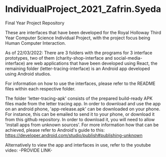 # IndividualProject_2021_Zafrin.Syeda
Final Year Project Repository

These are interfaces that have been developed for the Royal Holloway Third Year Computer Science Individual Project, with the project focus being Human Computer Interaction. 

As of 22/03/2022: 
There are 3 folders with the programs for 3 interface prototypes, two of them (charity-shop-interface and social-media-interface) are web applications that have been developed using React, the remaining folder (letter-tracing-interface) is an Android app developed using Android studios. 

For information on how to use the interfaces, please refer to the README files within each respective folder. 

The folder 'letter-tracing-apk' consists of the prepared build-ready APK files made from the letter tracing app. In order to download and use the app on an android phone, 'app-release.apk' can be downloaded on your phone. For instance, this can be emailed to send it to your phone, or download it from this github repository. In order to download it, you will need to allow 'install apps from unknown sources'. For more information how that can be achieved, please refer to Android's guide to this: https://developer.android.com/studio/publish#publishing-unknown

Alternatively to view the app and interfaces in use, refer to the youtube video: -PROVIDE LINK-
